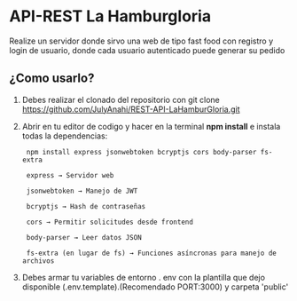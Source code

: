 # API-REST La Hamburgloria

Realize un servidor donde sirvo una web de tipo fast food con registro y login de usuario, donde cada usuario autenticado puede generar su pedido

## ¿Como usarlo?

1. Debes realizar el clonado del repositorio con git clone https://github.com/JulyAnahi/REST-API-LaHamburGloria.git
2. Abrir en tu editor de codigo y hacer en la terminal **npm install** e instala todas la dependencias:
		   

		npm install express jsonwebtoken bcryptjs cors body-parser fs-extra

		express → Servidor web

		jsonwebtoken → Manejo de JWT

		bcryptjs → Hash de contraseñas

		cors → Permitir solicitudes desde frontend

		body-parser → Leer datos JSON

		fs-extra (en lugar de fs) → Funciones asíncronas para manejo de archivos

4. Debes armar  tu variables de entorno . env con la plantilla que dejo disponible (.env.template).(Recomendado PORT:3000) y carpeta 'public'
